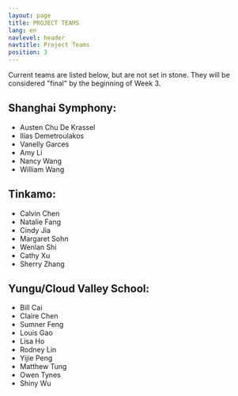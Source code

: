 ```yaml
---
layout: page
title: PROJECT TEAMS
lang: en
navlevel: header
navtitle: Project Teams
position: 3
---
```


Current teams are listed below, but are not set in stone. They will be considered "final" by the beginning of Week 3.

## Shanghai Symphony:
* Austen Chu De Krassel
* Ilias Demetroulakos
* Vanelly Garces
* Amy Li
* Nancy Wang
* William Wang

## Tinkamo:
* Calvin Chen
* Natalie Fang
* Cindy Jia
* Margaret Sohn
* Wenlan Shi
* Cathy Xu
* Sherry Zhang

## Yungu/Cloud Valley School:
* Bill Cai
* Claire Chen
* Sumner Feng
* Louis Gao
* Lisa Ho
* Rodney Lin
* Yijie Peng
* Matthew Tung
* Owen Tynes
* Shiny Wu
